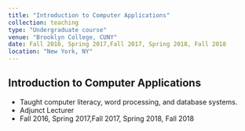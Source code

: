 ```yaml
---
title: "Introduction to Computer Applications"
collection: teaching
type: "Undergraduate course"
venue: "Brooklyn College, CUNY"
date: Fall 2016, Spring 2017,Fall 2017, Spring 2018, Fall 2018
location: "New York, NY"
---
```


## Introduction to Computer Applications

* Taught computer literacy, word processing, and database systems.
* Adjunct Lecturer
* Fall 2016, Spring 2017,Fall 2017, Spring 2018, Fall 2018
